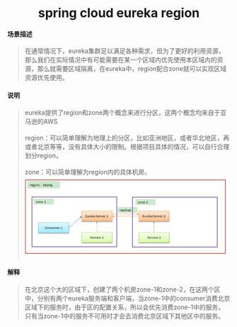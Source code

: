 # <center>spring cloud eureka region</center>

#### 场景描述
> 在通常情况下，eureka集群足以满足各种需求，但为了更好的利用资源，那么我们在实际情况中有可能需要在某一个区域内优先使用本区域内的资源，那么就需要区域隔离，在eureka中，region配合zone就可以实现区域资源优先使用。

#### 说明
> eureka提供了region和zone两个概念来进行分区，这两个概念均来自于亚马逊的AWS<br/><br/>
> region：可以简单理解为地理上的分区，比如亚洲地区，或者华北地区，再或者北京等等，没有具体大小的限制。根据项目具体的情况，可以自行合理划分region。
<br/><br/>
>zone：可以简单理解为region内的具体机房。
![image](https://github.com/xuepengbo0826/springcloudother/blob/master/springcloudeurekazone/image/1159663-20180519215023456-112979241.png)
#### 解释
> 在北京这个大的区域下，创建了两个机房zone-1和zone-2，在这两个区中，分别有两个eureka服务端和客户端，当zone-1中的consumer消费北京区域下的服务时，由于区的配置关系，所以会优先消费zone-1中的服务，只有当zone-1中的服务不可用时才会去消费北京区域下其他区中的服务。
